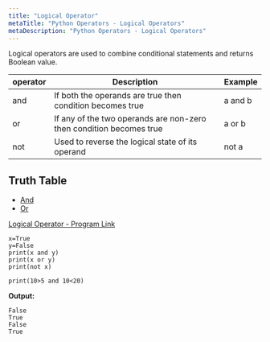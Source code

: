```yaml
---
title: "Logical Operator"
metaTitle: "Python Operators - Logical Operators"
metaDescription: "Python Operators - Logical Operators"
---
```


Logical operators are used to combine conditional statements and returns Boolean value.

|operator|Description|Example|
|----|----|----|
|and|If both the operands are true then condition becomes true|a and b|
|or|If any of the two operands are non-zero then condition becomes true|a or b|
|not|Used to reverse the logical state of its operand|not a

## Truth Table
- [And](https://en.wikipedia.org/wiki/Truth_table#Logical_conjunction_(AND))
- [Or](https://en.wikipedia.org/wiki/Truth_table#Logical_disjunction_(OR))

[Logical Operator - Program Link](https://ideone.com/vJpY8u)

```
x=True
y=False
print(x and y)
print(x or y)
print(not x)

print(10>5 and 10<20)
```

**Output:**
```
False
True
False
True
```


